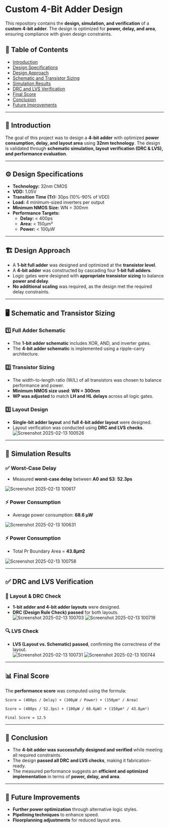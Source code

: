 # **Custom 4-Bit Adder Design**  

This repository contains the **design, simulation, and verification** of a **custom 4-bit adder**. The design is optimized for **power, delay, and area**, ensuring compliance with given design constraints.  

## 📌 **Table of Contents**  

- [Introduction](#introduction)  
- [Design Specifications](#design-specifications)  
- [Design Approach](#design-approach)  
- [Schematic and Transistor Sizing](#schematic-and-transistor-sizing)  
- [Simulation Results](#simulation-results)  
- [DRC and LVS Verification](#drc-and-lvs-verification)  
- [Final Score](#final-score)  
- [Conclusion](#conclusion)  
- [Future Improvements](#future-improvements)  

---

## 📝 **Introduction**  

The goal of this project was to design a **4-bit adder** with optimized **power consumption, delay, and layout area** using **32nm technology**. The design is validated through **schematic simulation, layout verification (DRC & LVS), and performance evaluation**.  

---

## ⚙ **Design Specifications**  

- **Technology:** 32nm CMOS  
- **VDD:** 1.05V  
- **Transition Time (Tr):** 30ps (10%-90% of VDD)  
- **Load:** 4 minimum-sized inverters per output  
- **Minimum NMOS Size:** WN = 300nm  
- **Performance Targets:**  
  - **Delay:** < 400ps  
  - **Area:** < 150µm²  
  - **Power:** < 100µW  

---

## 🏗 **Design Approach**  

- A **1-bit full adder** was designed and optimized at the **transistor level**.  
- A **4-bit adder** was constructed by cascading four **1-bit full adders**.  
- Logic gates were designed with **appropriate transistor sizing** to balance **power and delay**.  
- **No additional scaling** was required, as the design met the required delay constraints.  

---

## 🖥 **Schematic and Transistor Sizing**  

### **1️⃣ Full Adder Schematic**  
- The **1-bit adder schematic** includes XOR, AND, and inverter gates.  
- The **4-bit adder schematic** is implemented using a ripple-carry architecture.  

### **2️⃣ Transistor Sizing**  
- The width-to-length ratio (W/L) of all transistors was chosen to balance performance and power.  
- **Minimum NMOS size used**: **WN = 300nm**  
- **WP was adjusted** to match **LH and HL delays** across all logic gates.  

### **3️⃣ Layout Design**  
- **Single-bit adder layout** and **full 4-bit adder layout** were designed.  
- Layout verification was conducted using **DRC and LVS checks**.
![Screenshot 2025-02-13 100526](https://github.com/user-attachments/assets/92578bf9-a125-4bfa-9bb2-f027838aa933)




---

## 🔬 **Simulation Results**  

### ✅ **Worst-Case Delay**  
- Measured **worst-case delay** between **A0 and S3**: **52.3ps**

![Screenshot 2025-02-13 100617](https://github.com/user-attachments/assets/648d0d39-5687-4a55-9d40-3b40e580fa68)


### ⚡ **Power Consumption**  
- Average power consumption: **68.6 µW**

![Screenshot 2025-02-13 100631](https://github.com/user-attachments/assets/a3833848-800d-45eb-a0eb-59e74ea0b781)

### ⚡ **Power Consumption**
- Total Pr Boundary Area = **43.8𝜇𝑚2**

![Screenshot 2025-02-13 100758](https://github.com/user-attachments/assets/eb2b28ac-c920-4a31-b06c-6ec5ded318fb)

---

## ✅ **DRC and LVS Verification**  

### 📏 **Layout & DRC Check**  
- **1-bit adder and 4-bit adder layouts** were designed.  
- **DRC (Design Rule Check) passed** for both layouts.  
![Screenshot 2025-02-13 100703](https://github.com/user-attachments/assets/bc56ade1-864f-458f-b786-178f325ad410)
![Screenshot 2025-02-13 100719](https://github.com/user-attachments/assets/181662ee-48bc-4be2-9174-27e6c61fd248)
### 🔍 **LVS Check**  
- **LVS (Layout vs. Schematic) passed**, confirming the correctness of the layout.  
![Screenshot 2025-02-13 100731](https://github.com/user-attachments/assets/838fc7fd-f586-4039-96ce-1e09d6b2bd29)
![Screenshot 2025-02-13 100744](https://github.com/user-attachments/assets/54ad4a8c-1873-40e6-8b01-cfea3cab1388)

---

## 📊 **Final Score**  

The **performance score** was computed using the formula:

```
Score = (400ps / Delay) + (100µW / Power) + (150µm² / Area)
```

```
Score = (400ps / 52.3ps) + (100µW / 68.6µW) + (150µm² / 43.8µm²)
```

```
Final Score = 12.5
```

---

## 🏁 **Conclusion**  

- The **4-bit adder was successfully designed and verified** while meeting all required constraints.  
- The design **passed all DRC and LVS checks**, making it fabrication-ready.  
- The measured performance suggests an **efficient and optimized implementation** in terms of **power, delay, and area**.  

---

## 🚀 **Future Improvements**  

- **Further power optimization** through alternative logic styles.  
- **Pipelining techniques** to enhance speed.  
- **Floorplanning adjustments** for reduced layout area.  
